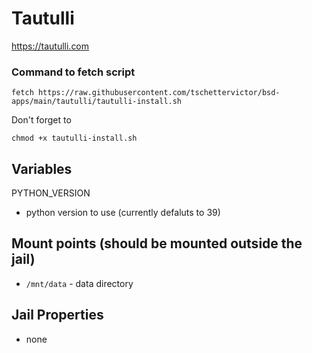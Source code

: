 # Tautulli
https://tautulli.com

### Command to fetch script
```
fetch https://raw.githubusercontent.com/tschettervictor/bsd-apps/main/tautulli/tautulli-install.sh
```

Don't forget to
```
chmod +x tautulli-install.sh
```

## Variables

PYTHON_VERSION
  - python version to use (currently defaluts to 39)

## Mount points (should be mounted outside the jail)
  - `/mnt/data` - data directory

## Jail Properties
  - none
